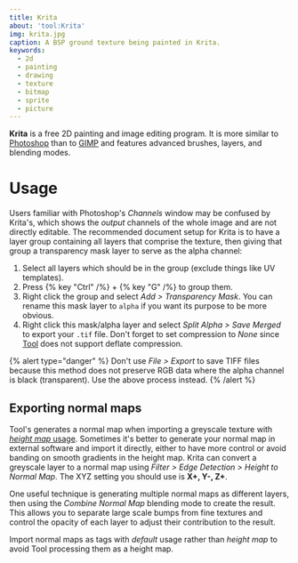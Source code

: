 ```yaml
---
title: Krita
about: 'tool:Krita'
img: krita.jpg
caption: A BSP ground texture being painted in Krita.
keywords:
  - 2d
  - painting
  - drawing
  - texture
  - bitmap
  - sprite
  - picture
---
```

**Krita** is a free 2D painting and image editing program. It is more similar to [Photoshop](~) than to [GIMP](~) and features advanced brushes, layers, and blending modes.

# Usage
Users familiar with Photoshop's _Channels_ window may be confused by Krita's, which shows the _output_ channels of the whole image and are not directly editable. The recommended document setup for Krita is to have a layer group containing all layers that comprise the texture, then giving that group a transparency mask layer to serve as the alpha channel:

1. Select all layers which should be in the group (exclude things like UV templates).
2. Press {% key "Ctrl" /%} + {% key "G" /%} to group them.
3. Right click the group and select _Add > Transparency Mask_. You can rename this mask layer to `alpha` if you want its purpose to be more obvious.
4. Right click this mask/alpha layer and select _Split Alpha > Save Merged_ to export your `.tif` file. Don't forget to set compression to _None_ since [Tool](~h1a-tool) does not support deflate compression.

{% alert type="danger" %}
Don't use _File > Export_ to save TIFF files because this method does not preserve RGB data where the alpha channel is black (transparent). Use the above process instead.
{% /alert %}

## Exporting normal maps
Tool's generates a normal map when importing a greyscale texture with [_height map_ usage](~/h1/tags/bitmap#tag-field-usage-height-map). Sometimes it's better to generate your normal map in external software and import it directly, either to have more control or avoid banding on smooth gradients in the height map. Krita can convert a greyscale layer to a normal map using _Filter > Edge Detection > Height to Normal Map_. The XYZ setting you should use is **X+, Y-, Z+**.

One useful technique is generating multiple normal maps as different layers, then using the _Combine Normal Map_ blending mode to create the result. This allows you to separate large scale bumps from fine textures and control the opacity of each layer to adjust their contribution to the result.

Import normal maps as tags with _default_ usage rather than _height map_ to avoid Tool processing them as a height map.